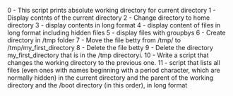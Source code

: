0 - This script prints absolute working directory for current directory
1 - Display contnts of the current directory
2 - Change directory to home directory
3 - display contents in long format
4 - display content of files in long format including hidden files
5 - display files with groupbys
6 - Create directory in /tmp folder
7 - Move the file betty from /tmp/ to /tmp/my_first_directory
8 - Delete the file betty
9 - Delete the directory my_first_directory that is in the /tmp directoryi.
10 - Write a script that changes the working directory to the previous one.
11 - script that lists all files (even ones with names beginning with a period character, which are normally hidden) in the current directory and the parent of the working directory and the /boot directory (in this order), in long format
